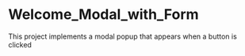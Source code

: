 # Welcome_Modal_with_Form
This project implements a modal popup that appears when a button is clicked
